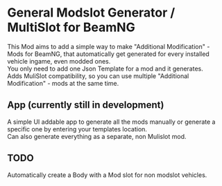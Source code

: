 # General Modslot Generator / MultiSlot for BeamNG
This Mod aims to add a simple way to make "Additional Modification" - Mods for BeamNG, that automatically get generated for every installed vehicle ingame, even modded ones.  
You only need to add one Json Template for a mod and it generates.  
Adds MuliSlot compatibility, so you can use multiple "Additional Modification" - mods at the same time.  
## App (currently still in development)
A simple UI addable app to generate all the mods manually or generate a specific one by entering your templates location.  
Can also generate everything as a separate, non Mulislot mod.  
## TODO
Automatically create a Body with a Mod slot for non modslot vehicles.
